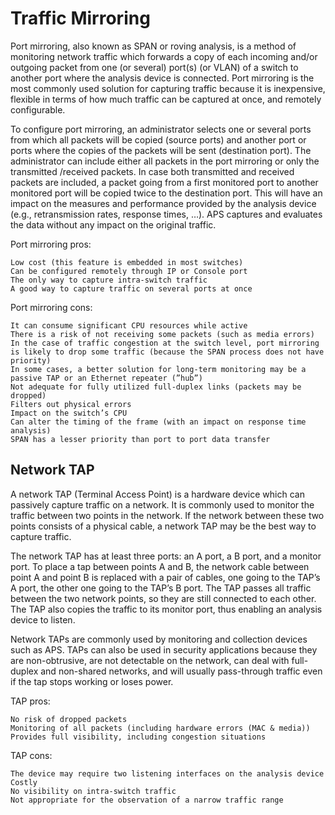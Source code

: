# Traffic Mirroring

Port mirroring, also known as SPAN or roving analysis, is a method of monitoring network traffic which forwards a copy of each incoming and/or outgoing packet from one (or several) port(s) (or VLAN) of a switch to another port where the analysis device is connected. Port mirroring is the most commonly used solution for capturing traffic because it is inexpensive, flexible in terms of how much traffic can be captured at once, and remotely configurable.

To configure port mirroring, an administrator selects one or several ports from which all packets will be copied (source ports) and another port or ports where the copies of the packets will be sent (destination port). The administrator can include either all packets in the port mirroring or only the transmitted /received packets. In case both transmitted and received packets are included, a packet going from a first monitored port to another monitored port will be copied twice to the destination port. This will have an impact on the measures and performance provided by the analysis device (e.g., retransmission rates, response times, …). APS captures and evaluates the data without any impact on the original traffic.

Port mirroring pros:

    Low cost (this feature is embedded in most switches)
    Can be configured remotely through IP or Console port
    The only way to capture intra-switch traffic
    A good way to capture traffic on several ports at once

Port mirroring cons:

    It can consume significant CPU resources while active
    There is a risk of not receiving some packets (such as media errors)
    In the case of traffic congestion at the switch level, port mirroring is likely to drop some traffic (because the SPAN process does not have priority)
    In some cases, a better solution for long-term monitoring may be a passive TAP or an Ethernet repeater (”hub”)
    Not adequate for fully utilized full-duplex links (packets may be dropped)
    Filters out physical errors
    Impact on the switch’s CPU
    Can alter the timing of the frame (with an impact on response time analysis)
    SPAN has a lesser priority than port to port data transfer

## Network TAP

A network TAP (Terminal Access Point) is a hardware device which can passively capture traffic on a network. It is commonly used to monitor the traffic between two points in the network. If the network between these two points consists of a physical cable, a network TAP may be the best way to capture traffic.

The network TAP has at least three ports: an A port, a B port, and a monitor port. To place a tap between points A and B, the network cable between point A and point B is replaced with a pair of cables, one going to the TAP’s A port, the other one going to the TAP’s B port. The TAP passes all traffic between the two network points, so they are still connected to each other. The TAP also copies the traffic to its monitor port, thus enabling an analysis device to listen.

Network TAPs are commonly used by monitoring and collection devices such as APS. TAPs can also be used in security applications because they are non-obtrusive, are not detectable on the network, can deal with full-duplex and non-shared networks, and will usually pass-through traffic even if the tap stops working or loses power.

TAP pros:

    No risk of dropped packets
    Monitoring of all packets (including hardware errors (MAC & media))
    Provides full visibility, including congestion situations
    
TAP cons:

    The device may require two listening interfaces on the analysis device
    Costly
    No visibility on intra-switch traffic
    Not appropriate for the observation of a narrow traffic range
